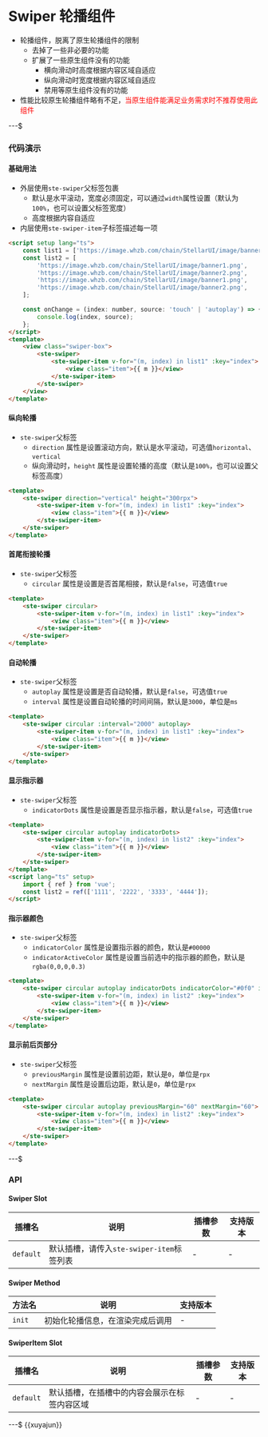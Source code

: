 # Swiper 轮播组件

- 轮播组件，脱离了原生轮播组件的限制
    - 去掉了一些非必要的功能
    - 扩展了一些原生组件没有的功能
        - 横向滑动时高度根据内容区域自适应
        - 纵向滑动时宽度根据内容区域自适应
        - 禁用等原生组件没有的功能
- 性能比较原生轮播组件略有不足，<span style="color:red">当原生组件能满足业务需求时不推荐使用此组件</span>

---$

### 代码演示

#### 基础用法

- 外层使用`ste-swiper`父标签包裹
    - 默认是水平滚动，宽度必须固定，可以通过`width`属性设置（默认为`100%`，也可以设置父标签宽度）
    - 高度根据内容自适应
- 内层使用`ste-swiper-item`子标签描述每一项

```html
<script setup lang="ts">
    const list1 = ['https://image.whzb.com/chain/StellarUI/image/banner1.png', 'https://image.whzb.com/chain/StellarUI/image/banner2.png'];
    const list2 = [
        'https://image.whzb.com/chain/StellarUI/image/banner1.png',
        'https://image.whzb.com/chain/StellarUI/image/banner2.png',
        'https://image.whzb.com/chain/StellarUI/image/banner1.png',
        'https://image.whzb.com/chain/StellarUI/image/banner2.png',
    ];

    const onChange = (index: number, source: 'touch' | 'autoplay') => {
        console.log(index, source);
    };
</script>
<template>
    <view class="swiper-box">
        <ste-swiper>
            <ste-swiper-item v-for="(m, index) in list1" :key="index">
                <view class="item">{{ m }}</view>
            </ste-swiper-item>
        </ste-swiper>
    </view>
</template>
```

#### 纵向轮播

- `ste-swiper`父标签
    - `direction` 属性是设置滚动方向，默认是水平滚动，可选值`horizontal`、`vertical`
    - 纵向滑动时，`height` 属性是设置轮播的高度（默认是`100%`，也可以设置父标签高度）

```html
<template>
    <ste-swiper direction="vertical" height="300rpx">
        <ste-swiper-item v-for="(m, index) in list1" :key="index">
            <view class="item">{{ m }}</view>
        </ste-swiper-item>
    </ste-swiper>
</template>
```

#### 首尾衔接轮播

- `ste-swiper`父标签
    - `circular` 属性是设置是否首尾相接，默认是`false`，可选值`true`

```html
<template>
    <ste-swiper circular>
        <ste-swiper-item v-for="(m, index) in list1" :key="index">
            <view class="item">{{ m }}</view>
        </ste-swiper-item>
    </ste-swiper>
</template>
```

#### 自动轮播

- `ste-swiper`父标签
    - `autoplay` 属性是设置是否自动轮播，默认是`false`，可选值`true`
    - `interval` 属性是设置自动轮播的时间间隔，默认是`3000`，单位是`ms`

```html
<template>
    <ste-swiper circular :interval="2000" autoplay>
        <ste-swiper-item v-for="(m, index) in list1" :key="index">
            <view class="item">{{ m }}</view>
        </ste-swiper-item>
    </ste-swiper>
</template>
```

#### 显示指示器

- `ste-swiper`父标签
    - `indicatorDots` 属性是设置是否显示指示器，默认是`false`，可选值`true`

```html
<template>
    <ste-swiper circular autoplay indicatorDots>
        <ste-swiper-item v-for="(m, index) in list2" :key="index">
            <view class="item">{{ m }}</view>
        </ste-swiper-item>
    </ste-swiper>
</template>
<script lang="ts" setup>
    import { ref } from 'vue';
    const list2 = ref(['1111', '2222', '3333', '4444']);
</script>
```

#### 指示器颜色

- `ste-swiper`父标签
    - `indicatorColor` 属性是设置指示器的颜色，默认是`#00000`
    - `indicatorActiveColor` 属性是设置当前选中的指示器的颜色，默认是`rgba(0,0,0,0.3)`

```html
<template>
    <ste-swiper circular autoplay indicatorDots indicatorColor="#0f0" indicatorActiveColor="#f00">
        <ste-swiper-item v-for="(m, index) in list2" :key="index">
            <view class="item">{{ m }}</view>
        </ste-swiper-item>
    </ste-swiper>
</template>
```

#### 显示前后页部分

- `ste-swiper`父标签
    - `previousMargin` 属性是设置前边距，默认是`0`，单位是`rpx`
    - `nextMargin` 属性是设置后边距，默认是`0`，单位是`rpx`

```html
<template>
    <ste-swiper circular autoplay previousMargin="60" nextMargin="60">
        <ste-swiper-item v-for="(m, index) in list2" :key="index">
            <view class="item">{{ m }}</view>
        </ste-swiper-item>
    </ste-swiper>
</template>
```

---$

### API

<!-- props -->

#### Swiper Slot

| 插槽名    | 说明                                      | 插槽参数 | 支持版本 |
| --------- | ----------------------------------------- | -------- | -------- |
| `default` | 默认插槽，请传入`ste-swiper-item`标签列表 | -        | -        |

#### Swiper Method

| 方法名 | 说明                             | 支持版本 |
| ------ | -------------------------------- | -------- |
| `init` | 初始化轮播信息，在渲染完成后调用 | -        |

#### SwiperItem Slot

| 插槽名    | 说明                                         | 插槽参数 | 支持版本 |
| --------- | -------------------------------------------- | -------- | -------- |
| `default` | 默认插槽，在插槽中的内容会展示在标签内容区域 | -        | -        |

---$
{{xuyajun}}
